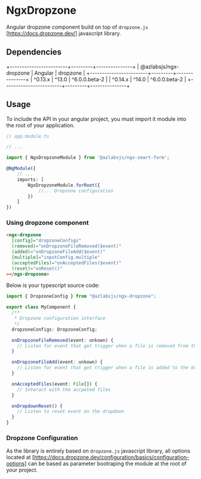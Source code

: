 # NgxDropzone

Angular dropzone component build on top of `dropzone.js` [https://docs.dropzone.dev/] javascript library.

## Dependencies

+------------------------+---------+---------------+
| @azlabsjs/ngx-dropzone | Angular | dropzone      |
+------------------------+---------+---------------+
| ^0.13.x                | ^13.0   | ^6.0.0.beta-2 |
| ^0.14.x                | ^14.0   | ^6.0.0.beta-2 |
+------------------------+---------+---------------+

## Usage

To include the API in your angular project, you must import it module into the root of your application.

```ts
// app.module.ts

// ...

import { NgxDropzoneModule } from '@azlabsjs/ngx-smart-form';

@NgModule({
    // ...
    imports: [
        NgxDropzoneModule.forRoot({
            //... Dropzone configuration
        })
    ]
})
```

### Using dropzone component

```html
<ngx-dropzone
  [config]="dropzoneConfigs"
  (removed)="onDropzoneFileRemoved($event)"
  (added)="onDropzoneFileAdd($event)"
  [multiple]="inputConfig.multiple"
  (acceptedFiles)="onAcceptedFiles($event)"
  (reset)="onReset()"
></ngx-dropzone>
```

Below is your typescript source code:

```ts
import { DropzoneConfig } from "@azlabsjs/ngx-dropzone";

export class MyComponent {
  /**
   * Dropzone configuration interface
   */
  dropzoneConfigs: DropzoneConfig;

  onDropzoneFileRemoved(event: unkown) {
    // Listen for event that get trigger when a file is removed from the dropzone
  }

  onDropzoneFileAdd(event: unkown) {
    // Listen for event that get trigger when a file is added to the dropzone
  }

  onAcceptedFiles(event: File[]) {
    // Interact with the accpeted files
  }

  onDropdownReset() {
    // Listen to reset event on the dropdown
  }
}
```

### Dropzone Configuration

As the library is entirely based on `dropzone.js` javascript library, all options located at [https://docs.dropzone.dev/configuration/basics/configuration-options] can be based as parameter bootraping the module at the root of your project.
